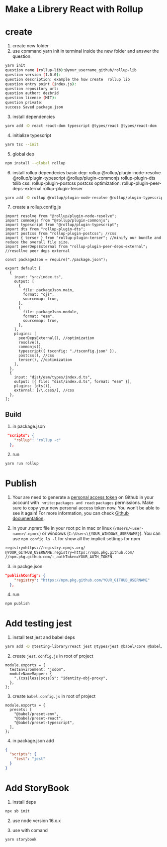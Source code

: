 # Make a Librery React with Rollup

# create

1. create new folder
2. use command yarn init in terminal inside the new folder and answer the question

```bash
yarn init
question name (rollup-lib):@your_username_github/rollup-lib
question version (1.0.0):
question description: example the how create  rollup lib
question entry point (index.js):
question repository url:
question author: dezbrid
question license (MIT):
question private:
success Saved package.json
```

3. install dependencies

```bash
yarn add -D react react-dom typescript @types/react @types/react-dom
```

4. initialize typescript

```bash
yarn tsc --init
```

5. global dep

```bash
npm install --global rollup
```

6. install rollup dependecies
   basic dep:
   rollup @rollup/plugin-node-resolve @rollup/plugin-typescript @rollup/plugin-commonjs rollup-plugin-dts tslib
   css:
   rollup-plugin-postcss postcss
   optimization:
   rollup-plugin-peer-deps-external rollup-plugin-terser

```bash
yarn add -D rollup @rollup/plugin-node-resolve @rollup/plugin-typescript @rollup/plugin-commonjs rollup-plugin-dts tslib rollup-plugin-postcss postcss rollup-plugin-peer-deps-external rollup-plugin-terser
```

7. create a rollup.config.js

```tsx
import resolve from "@rollup/plugin-node-resolve";
import commonjs from "@rollup/plugin-commonjs";
import typescript from "@rollup/plugin-typescript";
import dts from "rollup-plugin-dts";
import postcss from "rollup-plugin-postcss"; //css
import { terser } from "rollup-plugin-terser"; //minify our bundle and reduce the overall file size.
import peerDepsExternal from "rollup-plugin-peer-deps-external"; //resollve peer deps external

const packageJson = require("./package.json");

export default [
  {
    input: "src/index.ts",
    output: [
      {
        file: packageJson.main,
        format: "cjs",
        sourcemap: true,
      },
      {
        file: packageJson.module,
        format: "esm",
        sourcemap: true,
      },
    ],
    plugins: [
      peerDepsExternal(), //optimization
      resolve(),
      commonjs(),
      typescript({ tsconfig: "./tsconfig.json" }),
      postcss(), //css
      terser(), //optimization
    ],
  },
  {
    input: "dist/esm/types/index.d.ts",
    output: [{ file: "dist/index.d.ts", format: "esm" }],
    plugins: [dts()],
    external: [/\.css$/], //css
  },
];
```

## Build

1. in package.json

```json
 "scripts": {
    "rollup": "rollup -c"
  },
```

2. run

```bash
yarn run rollup
```

# Publish

1. Your are need to generate a [personal access token](https://github.com/settings/tokens/new) on Github in your account with ` write:packages and read:packages` permissions. Make sure to copy your new personal access token now. You won’t be able to see it again! For more information, you can check [Github documentation](https://docs.github.com/en/github/authenticating-to-github/creating-a-personal-access-token).

2. in your .npmrc file in your root pc in mac or linux (`/Users/<user-name>/.npmrc`) or windows (`C:\Users\{YOUR_WINDOWS_USERNAME}`). You can use `npm config ls -l` for show all the implicit settings for npm

```txt
registry=https://registry.npmjs.org/
@YOUR_GITHUB_USERNAME:registry=https://npm.pkg.github.com/
//npm.pkg.github.com/:_authToken=YOUR_AUTH_TOKEN
```

3.  in packge.json

```json
"publishConfig": {
    "registry": "https://npm.pkg.github.com/YOUR_GITHUB_USERNAME"
  },
```

4. run

```bash
npm publish
```

# Add testing jest

1. install test jest and babel deps

```bash
yarn add -D @testing-library/react jest @types/jest @babel/core @babel/preset-env @babel/preset-react @babel/preset-typescript babel-jest identity-obj-proxy
```

2. create `jest.config.js` in root of project

```tsx
module.exports = {
  testEnvironment: "jsdom",
  moduleNameMapper: {
    ".(css|less|scss)$": "identity-obj-proxy",
  },
};
```

3. create `babel.config.js` in root of project

```tsx
module.exports = {
  presets: [
    "@babel/preset-env",
    "@babel/preset-react",
    "@babel/preset-typescript",
  ],
};
```

4. in package.json add

```json
{
  "scripts": {
    "test": "jest"
  }
}
```

# Add StoryBook

1. install deps

```bash
npx sb init
```

2. use node version 16.x.x

3. use with comand

```bash
yarn storybook
```
